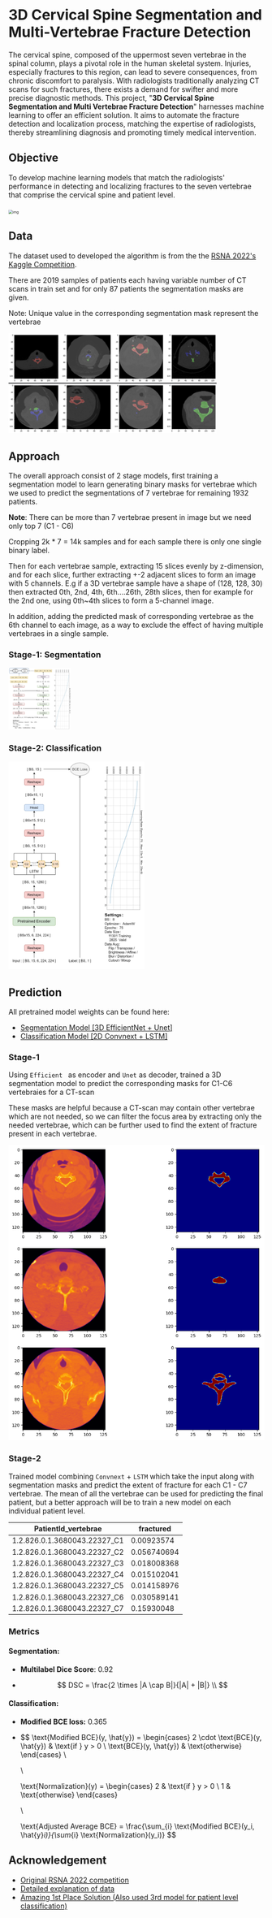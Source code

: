 # 3D Cervical Spine Segmentation and Multi-Vertebrae Fracture Detection

The cervical spine, composed of the uppermost seven vertebrae in the spinal column, plays a pivotal role in the human skeletal system. Injuries, especially fractures to this region, can lead to severe consequences, from chronic discomfort to paralysis. With radiologists traditionally analyzing CT scans for such fractures, there exists a demand for swifter and more precise diagnostic methods. This project, "**3D Cervical Spine Segmentation and Multi Vertebrae Fracture Detection**" harnesses machine learning to offer an efficient solution. It aims to automate the fracture detection and localization process, matching the expertise of radiologists, thereby streamlining diagnosis and promoting timely medical intervention.

## Objective

To develop machine learning models that match the radiologists' performance in detecting and localizing fractures to the seven vertebrae that comprise the cervical spine and patient level.

<img src="https://www.googleapis.com/download/storage/v1/b/kaggle-forum-message-attachments/o/inbox%2F1794509%2F2bccacfc06bc3537a15b5911d348e056%2FGray_111_-_Vertebral_column-coloured.png?generation=1659152307732067&alt=media" alt="img" style="zoom:50%;" />

## Data

The dataset used to developed the algorithm is from the the [RSNA 2022's Kaggle Competition](https://www.kaggle.com/competitions/rsna-2022-cervical-spine-fracture-detection/data).

There are 2019 samples of patients each having variable number of CT scans in train set and for only 87 patients the segmentation masks are given. 

Note: Unique value in the corresponding segmentation mask represent the vertebrae

<img src="./assets/image-mask-viz.png" alt="Stage-1" style="zoom:40%;" />

## Approach

The overall approach consist of 2 stage models, first training a segmentation model to learn generating binary masks for vertebrae which we used to predict the segmentations of 7 vertebrae  for remaining 1932 patients.

**Note**: There can be more than 7 vertebrae present in image but we need only top 7 (C1 - C6)

Cropping 2k * 7 = 14k samples and for each sample there is only one single binary label.

Then for each vertebrae sample, extracting 15 slices evenly by z-dimension, and for each slice, further extracting +-2 adjacent slices to form an image with 5 channels. E.g if a 3D vertebrae sample have a shape of (128, 128, 30) then extracted 0th, 2nd, 4th, 6th….26th, 28th slices, then for example for the 2nd one, using 0th~4th slices to form a 5-channel image.

In addition, adding the predicted mask of corresponding vertebrae as the 6th channel to each image, as a way to exclude the effect of having multiple vertebraes in a single sample.

### Stage-1: Segmentation

<img src="./assets/Stage-1.jpg" alt="Stage-1" style="zoom:12%;" />

### Stage-2: Classification

<img src="./assets/Stage-2.1.jpeg" alt="Stage-2.1" style="zoom:40%;" />

## Prediction

All pretrained model weights can be found here:

- [Segmentation Model [3D EfficientNet + Unet]](https://drive.google.com/file/d/1iNPHfXAeC66W2W30OS2LrjCjvDgmason/view?usp=sharing)
- [Classification Model [2D Convnext + LSTM]](https://drive.google.com/file/d/1G_jJocF5nVF5hIw8FwHeyd4hpvIkgqVO/view?usp=sharing)

### Stage-1

Using `Efficient ` as encoder and `Unet` as decoder, trained a 3D segmentation model to predict the corresponding masks for C1-C6 vertebraies for a  CT-scan

These masks are helpful because a CT-scan may contain other vertebrae which are not needed, so we can filter the focus area by extracting only the needed vertebrae, which can be further used to find the extent of fracture present in each vertebrae.

<img src="./assets/segmentation_op.png" alt="Stage-2.1" style="zoom:70%;" />

### Stage-2

Trained model combining `Convnext` + `LSTM` which take the input along with segmentation masks and predict the extent of fracture for each C1 - C7 vertebrae. The mean of all the vertebrae can be used for predicting the final patient, but a better approach will be to train a new model on each individual patient level.

| PatientId_vertebrae          | fractured   |
| ---------------------------- | ----------- |
| 1.2.826.0.1.3680043.22327_C1 | 0.00923574  |
| 1.2.826.0.1.3680043.22327_C2 | 0.056740694 |
| 1.2.826.0.1.3680043.22327_C3 | 0.018008368 |
| 1.2.826.0.1.3680043.22327_C4 | 0.015102041 |
| 1.2.826.0.1.3680043.22327_C5 | 0.014158976 |
| 1.2.826.0.1.3680043.22327_C6 | 0.030589141 |
| 1.2.826.0.1.3680043.22327_C7 | 0.15930048  |

### Metrics

#### Segmentation:

- **Multilabel Dice Score**: 0.92

- $$
  DSC = \frac{2 \times |A \cap B|}{|A| + |B|} \\
  $$

#### Classification:

- **Modified BCE loss:** 0.365

- $$
  \text{Modified BCE}(y, \hat{y}) = 
  \begin{cases} 
  2 \cdot \text{BCE}(y, \hat{y}) & \text{if } y > 0 \\
  \text{BCE}(y, \hat{y}) & \text{otherwise}
  \end{cases}
  \
  
  \\
  
  \text{Normalization}(y) = 
  \begin{cases} 
  2 & \text{if } y > 0 \\
  1 & \text{otherwise}
  \end{cases}
  
  \\
  
   \text{Adjusted Average BCE} = \frac{\sum_{i} \text{Modified BCE}(y_i, \hat{y}_i)}{\sum_{i} \text{Normalization}(y_i)}
  $$

  

## **Acknowledgement**

- [Original RSNA 2022 competition](https://www.kaggle.com/competitions/rsna-2022-cervical-spine-fracture-detection/overview)
- [Detailed explanation of data](https://www.kaggle.com/competitions/rsna-2022-cervical-spine-fracture-detection/discussion/340612)
- [Amazing 1st Place Solution (Also used 3rd model for patient level classification)](https://www.kaggle.com/c/rsna-2022-cervical-spine-fracture-detection/discussion/362787)